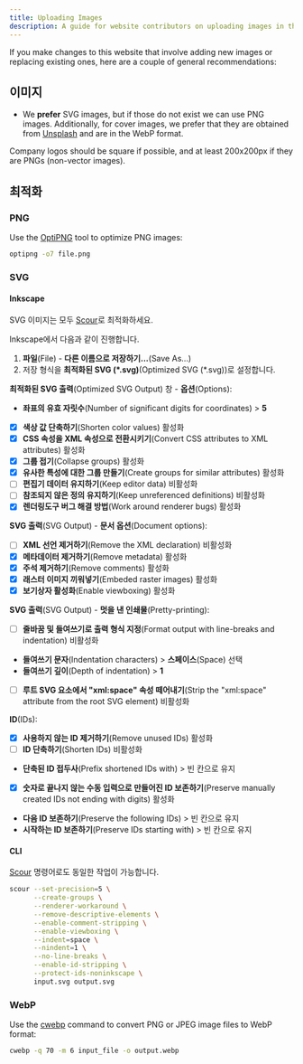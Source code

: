 ```yaml
---
title: Uploading Images
description: A guide for website contributors on uploading images in the proper format and location.
---
```


If you make changes to this website that involve adding new images or replacing existing ones, here are a couple of general recommendations:

## 이미지

- We **prefer** SVG images, but if those do not exist we can use PNG images. Additionally, for cover images, we prefer that they are obtained from [Unsplash](https://unsplash.com) and are in the WebP format.

Company logos should be square if possible, and at least 200x200px if they are PNGs (non-vector images).

## 최적화

### PNG

Use the [OptiPNG](https://sourceforge.net/projects/optipng) tool to optimize PNG images:

```bash
optipng -o7 file.png
```

### SVG

#### Inkscape

SVG 이미지는 모두 [Scour](https://github.com/scour-project/scour)로 최적화하세요.

Inkscape에서 다음과 같이 진행합니다.

1. **파일**(File) - **다른 이름으로 저장하기...**(Save As...)
2. 저장 형식을 **최적화된 SVG (*.svg)**(Optimized SVG (*.svg))로 설정합니다.

**최적화된 SVG 출력**(Optimized SVG Output) 창 - **옵션**(Options):

- **좌표의 유효 자릿수**(Number of significant digits for coordinates) > **5**
- [x] **색상 값 단축하기**(Shorten color values) 활성화
- [x] **CSS 속성을 XML 속성으로 전환시키기**(Convert CSS attributes to XML attributes) 활성화
- [x] **그룹 접기**(Collapse groups) 활성화
- [x] **유사한 특성에 대한 그룹 만들기**(Create groups for similar attributes) 활성화
- [ ] **편집기 데이터 유지하기**(Keep editor data) 비활성화
- [ ] **참조되지 않은 정의 유지하기**(Keep unreferenced definitions) 비활성화
- [x] **렌더링도구 버그 해결 방법**(Work around renderer bugs) 활성화

**SVG 출력**(SVG Output) - **문서 옵션**(Document options):

- [ ] **XML 선언 제거하기**(Remove the XML declaration) 비활성화
- [x] **메타데이터 제거하기**(Remove metadata) 활성화
- [x] **주석 제거하기**(Remove comments) 활성화
- [x] **래스터 이미지 끼워넣기**(Embeded raster images) 활성화
- [x] **보기상자 활성화**(Enable viewboxing) 활성화

**SVG 출력**(SVG Output) - **멋을 낸 인쇄물**(Pretty-printing):

- [ ] **줄바꿈 및 들여쓰기로 출력 형식 지정**(Format output with line-breaks and indentation) 비활성화
- **들여쓰기 문자**(Indentation characters) > **스페이스**(Space) 선택
- **들여쓰기 깊이**(Depth of indentation) > **1**
- [ ] **루트 SVG 요소에서 "xml:space" 속성 떼어내기**(Strip the "xml:space" attribute from the root SVG element) 비활성화

**ID**(IDs):

- [x] **사용하지 않는 ID 제거하기**(Remove unused IDs) 활성화
- [ ] **ID 단축하기**(Shorten IDs) 비활성화
- **단축된 ID 접두사**(Prefix shortened IDs with) > 빈 칸으로 유지
- [x] **숫자로 끝나지 않는 수동 입력으로 만들어진 ID 보존하기**(Preserve manually created IDs not ending with digits) 활성화
- **다음 ID 보존하기**(Preserve the following IDs) > 빈 칸으로 유지
- **시작하는 ID 보존하기**(Preserve IDs starting with) > 빈 칸으로 유지

#### CLI

[Scour](https://github.com/scour-project/scour) 명령어로도 동일한 작업이 가능합니다.

```bash
scour --set-precision=5 \
      --create-groups \
      --renderer-workaround \
      --remove-descriptive-elements \
      --enable-comment-stripping \
      --enable-viewboxing \
      --indent=space \
      --nindent=1 \
      --no-line-breaks \
      --enable-id-stripping \
      --protect-ids-noninkscape \
      input.svg output.svg
```

### WebP

Use the [cwebp](https://developers.google.com/speed/webp/docs/using) command to convert PNG or JPEG image files to WebP format:

```bash
cwebp -q 70 -m 6 input_file -o output.webp
```
